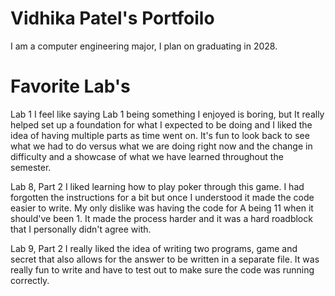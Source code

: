 
# Vidhika Patel's Portfoilo
I am a computer engineering major, I plan on graduating in 2028.

# Favorite Lab's 
Lab 1
I feel like saying Lab 1 being something I enjoyed is boring, but It really helped set up
a foundation for what I expected to be doing and I liked the idea of having multiple parts
as time went on. It's fun to look back to see what we had to do versus what we are doing right
now and the change in difficulty and a showcase of what we have learned throughout the semester.

Lab 8, Part 2
I liked learning how to play poker through this game. I had forgotten the instructions for
a bit but once I understood it made the code easier to write. My only dislike was having the
code for A being 11 when it should've been 1. It made the process harder and it was a hard
roadblock that I personally didn't agree with.

Lab 9, Part 2
I really liked the idea of writing two programs, game and secret that also allows for the
answer to be written in a separate file. It was really fun to write and have to test out to
make sure the code was running correctly. 

